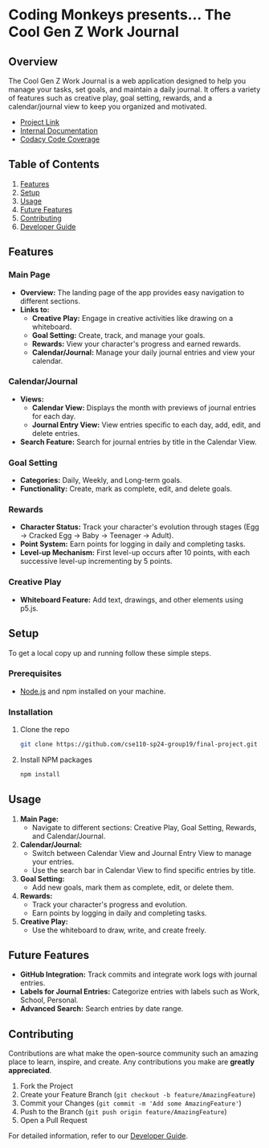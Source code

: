 # Coding Monkeys presents... The Cool Gen Z Work Journal

## Overview

The Cool Gen Z Work Journal is a web application designed to help you manage your tasks, set goals, and maintain a daily journal. It offers a variety of features such as creative play, goal setting, rewards, and a calendar/journal view to keep you organized and motivated.

- [Project Link](https://cse110-sp24-group19.github.io/final-project/)
- [Internal Documentation](https://cse110-sp24-group19.github.io/final-project/docs)
- [Codacy Code Coverage](https://app.codacy.com/organizations/gh/cse110-sp24-group19/dashboard)

## Table of Contents

1. [Features](#features)
2. [Setup](#setup)
3. [Usage](#usage)
4. [Future Features](#future-features)
5. [Contributing](#contributing)
6. [Developer Guide](#developer-guide)

## Features

### Main Page

- **Overview:** The landing page of the app provides easy navigation to different sections.
- **Links to:**
  - **Creative Play:** Engage in creative activities like drawing on a whiteboard.
  - **Goal Setting:** Create, track, and manage your goals.
  - **Rewards:** View your character's progress and earned rewards.
  - **Calendar/Journal:** Manage your daily journal entries and view your calendar.

### Calendar/Journal

- **Views:**
  - **Calendar View:** Displays the month with previews of journal entries for each day.
  - **Journal Entry View:** View entries specific to each day, add, edit, and delete entries.
- **Search Feature:** Search for journal entries by title in the Calendar View.

### Goal Setting

- **Categories:** Daily, Weekly, and Long-term goals.
- **Functionality:** Create, mark as complete, edit, and delete goals.

### Rewards

- **Character Status:** Track your character's evolution through stages (Egg -> Cracked Egg -> Baby -> Teenager -> Adult).
- **Point System:** Earn points for logging in daily and completing tasks.
- **Level-up Mechanism:** First level-up occurs after 10 points, with each successive level-up incrementing by 5 points.

### Creative Play

- **Whiteboard Feature:** Add text, drawings, and other elements using p5.js.

## Setup

To get a local copy up and running follow these simple steps.

### Prerequisites

- [Node.js](https://nodejs.org/) and npm installed on your machine.

### Installation

1. Clone the repo

    ```sh
    git clone https://github.com/cse110-sp24-group19/final-project.git
    ```

2. Install NPM packages

    ```sh
    npm install
    ```

## Usage

1. **Main Page:**
   - Navigate to different sections: Creative Play, Goal Setting, Rewards, and Calendar/Journal.
2. **Calendar/Journal:**
   - Switch between Calendar View and Journal Entry View to manage your entries.
   - Use the search bar in Calendar View to find specific entries by title.
3. **Goal Setting:**
   - Add new goals, mark them as complete, edit, or delete them.
4. **Rewards:**
   - Track your character's progress and evolution.
   - Earn points by logging in daily and completing tasks.
5. **Creative Play:**
   - Use the whiteboard to draw, write, and create freely.

## Future Features

- **GitHub Integration:** Track commits and integrate work logs with journal entries.
- **Labels for Journal Entries:** Categorize entries with labels such as Work, School, Personal.
- **Advanced Search:** Search entries by date range.

## Contributing

Contributions are what make the open-source community such an amazing place to learn, inspire, and create. Any contributions you make are **greatly appreciated**.

1. Fork the Project
2. Create your Feature Branch (`git checkout -b feature/AmazingFeature`)
3. Commit your Changes (`git commit -m 'Add some AmazingFeature'`)
4. Push to the Branch (`git push origin feature/AmazingFeature`)
5. Open a Pull Request

For detailed information, refer to our [Developer Guide](./developer-guide.md).